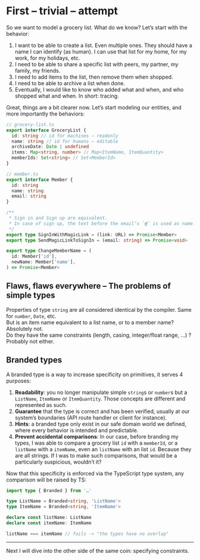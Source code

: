 # First – trivial – attempt

So we want to model a grocery list. What do we know? Let’s start with the behavior:

1. I want to be able to create a list. Even multiple ones. They should have a name I can identify (as human). I can use that list for my home, for my work, for my holidays, etc.
2. I need to be able to share a specific list with peers, my partner, my family, my friends.
3. I need to add items to the list, then remove them when shopped.
4. I need to be able to archive a list when done.
5. Eventually, I would like to know who added what and when, and who shopped what and when. In short: tracing.

Great, things are a bit clearer now. Let’s start modeling our entities, and more importantly the behaviors:

```ts
// grocery-list.ts
export interface GroceryList {
  id: string // id for machines – readonly
  name: string // id for humans – editable
  archiveDate: Date | undefined
  items: Map<string, number> // Map<ItemName, ItemQuantity>
  memberIds: Set<string> // Set<MemberId>
}

// member.ts
export interface Member {
  id: string
  name: string
  email: string
}

/**
 * Sign in and Sign up are equivalent.
 * In case of sign up, the text before the email’s `@` is used as name.
 */
export type SignInWithMagicLink = (link: URL) => Promise<Member>
export type SendMagicLinkToSignIn = (email: string) => Promise<void>

export type ChangeMemberName = (
  id: Member['id'],
  newName: Member['name'],
) => Promise<Member>
```

## Flaws, flaws everywhere – The problems of simple types

Properties of type `string` are all considered identical by the compiler. Same for `number`, `Date`, etc.<br>
But is an item name equivalent to a list name, or to a member name? Absolutely not.<br>
Do they have the same constraints (length, casing, integer/float range, …) ? Probably not either.

## Branded types

A branded type is a way to increase specificity on primitives, it serves 4 purposes:

1. **Readability**: you no longer manipulate simple `string`s or `number`s but a `ListName`, `ItemName` or `ItemQuantity`. Those concepts are different and represented as such.
2. **Guarantee** that the type is correct and has been verified, usually at our system’s boundaries (API route handler or client for instance).
3. **Hints**: a branded type only exist in our safe domain world we defined, where every behavior is intended and predictable.
4. **Prevent accidental comparisons**: In our case, before branding my types, I was able to compare a grocery list `id` with a `memberId`, or a `listName` with a `itemName`, even an `listName` with an list `id`. Because they are all strings. If I was to make such comparisons, that would be a particularly suspicious, wouldn’t it?

Now that this specificity is enforced via the TypeScript type system, any comparison will be raised by TS:

```ts
import type { Branded } from '…'

type ListName = Branded<string, 'ListName'>
type ItemName = Branded<string, 'ItemName'>

declare const listName: ListName
declare const itemName: ItemName

listName === itemName // fails -> "the types have no overlap"
```

---

Next I will dive into the other side of the same coin: specifying constraints.

